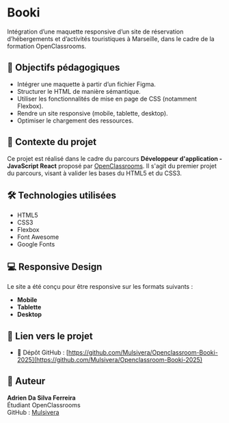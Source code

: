# Booki

Intégration d’une maquette responsive d’un site de réservation d’hébergements et d’activités touristiques à Marseille, dans le cadre de la formation OpenClassrooms.

## 🎯 Objectifs pédagogiques

- Intégrer une maquette à partir d’un fichier Figma.
- Structurer le HTML de manière sémantique.
- Utiliser les fonctionnalités de mise en page de CSS (notamment Flexbox).
- Rendre un site responsive (mobile, tablette, desktop).
- Optimiser le chargement des ressources.

## 🏫 Contexte du projet

Ce projet est réalisé dans le cadre du parcours **Développeur d'application - JavaScript React** proposé par [OpenClassrooms](https://openclassrooms.com/). Il s'agit du premier projet du parcours, visant à valider les bases du HTML5 et du CSS3.

## 🛠️ Technologies utilisées

- HTML5
- CSS3
- Flexbox
- Font Awesome
- Google Fonts

## 💻 Responsive Design

Le site a été conçu pour être responsive sur les formats suivants :
- **Mobile**
- **Tablette**
- **Desktop**

## 🔗 Lien vers le projet

- 📂 Dépôt GitHub : [https://github.com/Mulsivera/Openclassroom-Booki-2025](https://github.com/Mulsivera/Openclassroom-Booki-2025)

## 👤 Auteur

**Adrien Da Silva Ferreira**  
Étudiant OpenClassrooms  
GitHub : [Mulsivera](https://github.com/Mulsivera)
